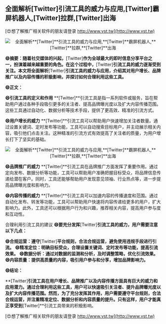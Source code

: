 ## **全面解析**[Twitter]**引流工具的威力与应用,**[Twitter]**霸屏机器人,**[Twitter]**拉群,**[Twitter]**出海**

[😍想了解推广相关软件的朋友请登录 http://www.vst.tw](http://www.vst.tw)

 <center><img src="https://vst.tw/MP4/tuiguang/png/1.png" alt="全面解析**[Twitter]**引流工具的威力与应用,**[Twitter]**霸屏机器人,**[Twitter]**拉群,**[Twitter]**出海"></center>

**😄摘要：随着社交媒体的兴起，**[Twitter]**作为全球最大的即时信息分享平台之一，扮演着越来越重要的角色。在这个过程中，**[Twitter]**引流工具的威力逐渐受到关注。本文将全面解析**[Twitter]**引流工具的威力与应用，介绍其对用户增长、品牌推广以及内容传播的积极影响，并探讨如何合理利用这些工具。**

**😄正文：**

**😄引流工具的定义和作用**
**[Twitter]**引流工具是指一系列软件或服务，旨在帮助用户通过各种手段吸引更多的关注者、提高品牌曝光度以及扩大内容传播范围。这些工具通过自动化、数据分析等技术手段，提供了更高效、精准的引流方式。

**😄用户增长的威力**
**[Twitter]**引流工具可以帮助用户快速增加关注者数量。通过设置关键词、定时发布等功能，工具可以自动搜索目标用户，并主动展示相关内容，吸引他们点击关注。这种精准的引流方式有效提高了关注者的质量，为用户增长打下了坚实的基础。

 <center><img src="https://vst.tw/MP4/tuiguang/png/7.png" alt="全面解析**[Twitter]**引流工具的威力与应用,**[Twitter]**霸屏机器人,**[Twitter]**拉群,**[Twitter]**出海"></center>

**😄品牌推广的威力**
**[Twitter]**引流工具在品牌推广方面发挥了重要作用。通过定向发布、数据分析等功能，工具可以帮助用户准确把握目标受众，将品牌信息传递给潜在客户。同时，工具还能够帮助用户发现意见领袖、行业热点等，进一步提高品牌曝光度和影响力。

**😄内容传播的威力**
**[Twitter]**引流工具可以加速内容的传播速度和范围。通过自动化发布、转发等功能，工具可以帮助用户快速将内容传递给更多的用户，扩大影响力。此外，工具还可以根据用户行为和兴趣，推荐相关内容，提高用户参与度和互动性。

合理利用引流工具的建议
**😄要充分发挥**[Twitter]**引流工具的威力，用户需要注意以下几点：**

**😄合规运营：遵守**[Twitter]**平台规则，合法合规运营，避免使用违规手段进行引流。**
**😄精准定位：明确目标受众，合理设置关键词、定时发布等功能，提高引流效果。**
**😄数据分析：通过对数据的监测和分析，及时调整策略，优化引流效果。**
**😄内容质量：提供高质量的内容，吸引用户参与和分享，增加品牌影响力。**

**😄结论：**

**[Twitter]**引流工具在用户增长、品牌推广以及内容传播方面具有巨大的威力和应用潜力。通过合理利用这些工具，用户可以快速吸引关注者、提升品牌曝光度以及扩大内容传播范围。然而，为了充分发挥其作用，用户需要遵守平台规则，合法合规运营，并注重精准定位、数据分析和内容质量的提升。只有这样，用户才能真正享受到**[Twitter]**引流工具带来的积极影响。

[😍想了解推广相关软件的朋友请登录 http://www.vst.tw](http://www.vst.tw)



